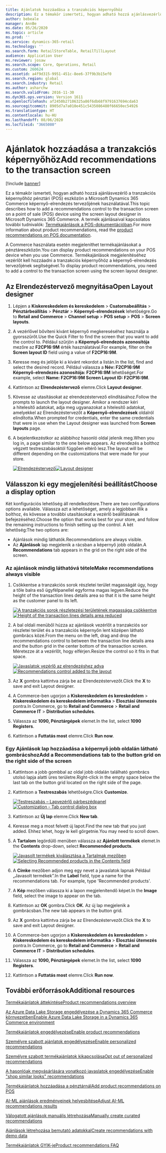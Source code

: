 ```yaml
---
title: Ajánlatok hozzáadása a tranzakciós képernyőhöz
description: Ez a témakör ismerteti, hogyan adható hozzá ajánlásvezérlő a tranzakciós képernyőhöz pénztári (POS) eszközön a Microsoft Dynamics 365 Commerce képernyő-elrendezés tervezőjének használatával.
author: bebeale
manager: AnnBe
ms.date: 05/26/2020
ms.topic: article
ms.prod: ''
ms.service: dynamics-365-retail
ms.technology: ''
ms.search.form: RetailStoreTable, RetailTillLayout
audience: Application User
ms.reviewer: josaw
ms.search.scope: Core, Operations, Retail
ms.custom: 260624
ms.assetid: a4f9d315-9951-451c-8ee6-37f9b3b15ef0
ms.search.region: global
ms.search.industry: Retail
ms.author: asharchw
ms.search.validFrom: 2016-11-30
ms.dyn365.ops.version: Version 1611
ms.openlocfilehash: af2450b27106325a86f6db68f9791637694cda63
ms.sourcegitcommit: 8905d7a7a010e451c5435086480f66650ec54926
ms.translationtype: HT
ms.contentlocale: hu-HU
ms.lasthandoff: 08/06/2020
ms.locfileid: "3665080"
---
```

# <a name="add-recommendations-to-the-transaction-screen"></a><span data-ttu-id="b7973-103">Ajánlatok hozzáadása a tranzakciós képernyőhöz</span><span class="sxs-lookup"><span data-stu-id="b7973-103">Add recommendations to the transaction screen</span></span>

[!include [banner](includes/banner.md)]


<span data-ttu-id="b7973-104">Ez a témakör ismerteti, hogyan adható hozzá ajánlásvezérlő a tranzakciós képernyőhöz pénztári (POS) eszközön a Microsoft Dynamics 365 Commerce képernyő-elrendezés tervezőjének használatával.</span><span class="sxs-lookup"><span data-stu-id="b7973-104">This topic describes how to add a recommendations control to the transaction screen on a point of sale (POS) device using the screen layout designer in Microsoft Dynamics 365 Commerce.</span></span> <span data-ttu-id="b7973-105">A termék ajánlásaival kapcsolatos további tudnivalók: [Termékajánlások a POS-dokumentációban](product.md).</span><span class="sxs-lookup"><span data-stu-id="b7973-105">For more information about product recommendations, read the  [product recommendations on POS documentation](product.md).</span></span>


<span data-ttu-id="b7973-106">A Commerce használata esetén megjeleníthet termékajánlásokat a pénztáreszközön.</span><span class="sxs-lookup"><span data-stu-id="b7973-106">You can display product recommendations on your POS device when you use Commerce.</span></span> <span data-ttu-id="b7973-107">Termékajánlások megjelenítéséhez vezérlőt kell hozzáadni a tranzakciós képernyőhöz a képernyő-elrendezés tervezőjének segítségével.</span><span class="sxs-lookup"><span data-stu-id="b7973-107">To display product recommendations, you need to add a control to the transaction screen using the screen layout designer.</span></span> 

## <a name="open-layout-designer"></a><span data-ttu-id="b7973-108">Az Elrendezéstervező megnyitása</span><span class="sxs-lookup"><span data-stu-id="b7973-108">Open Layout designer</span></span>

1. <span data-ttu-id="b7973-109">Lépjen a **Kiskereskedelem és kereskedelem** &gt; **Csatornabeállítás** &gt; **Pénztárbeállítás** &gt; **Pénztár** &gt; **Képernyő-elrendezések** lehetőségre.</span><span class="sxs-lookup"><span data-stu-id="b7973-109">Go to **Retail and Commerce** &gt; **Channel setup** &gt; **POS setup** &gt; **POS** &gt; **Screen layouts**.</span></span>
2. <span data-ttu-id="b7973-110">A vezérlővel bővíteni kívánt képernyő megkereséséhez használja a gyorsszűrőt.</span><span class="sxs-lookup"><span data-stu-id="b7973-110">Use the Quick Filter to find the screen that you want to add the control to.</span></span> <span data-ttu-id="b7973-111">Például szűrjön a **Képernyő-elrendezés azonosítója** mezőre az **F2CP16:9M** érték használatával.</span><span class="sxs-lookup"><span data-stu-id="b7973-111">For example, filter on the **Screen layout ID** field using a value of **F2CP16:9M**.</span></span>
3. <span data-ttu-id="b7973-112">Keresse meg és jelölje ki a kívánt rekordot a listán.</span><span class="sxs-lookup"><span data-stu-id="b7973-112">In the list, find and select the desired record.</span></span> <span data-ttu-id="b7973-113">Például válassza a **Név: F2CP16:9M Képernyő-elrendezés azonosítója: F2CP16:9M** lehetőséget.</span><span class="sxs-lookup"><span data-stu-id="b7973-113">For example, select **Name: F2CP16:9M Screen Layout ID: F2CP16:9M**.</span></span>
4. <span data-ttu-id="b7973-114">Kattintson az **Elrendezéstervező** elemre.</span><span class="sxs-lookup"><span data-stu-id="b7973-114">Click **Layout designer**.</span></span>
5. <span data-ttu-id="b7973-115">Kövesse az utasításokat az elrendezéstervező elindításához.</span><span class="sxs-lookup"><span data-stu-id="b7973-115">Follow the prompts to launch the layout designer.</span></span> <span data-ttu-id="b7973-116">Amikor a rendszer kéri a hitelesítő adatokat, adja meg ugyanazokat a hitelesítő adatokat, amelyekkel az Elrendezéstervezőt a **Képernyő-elrendezések** oldalról elindította.</span><span class="sxs-lookup"><span data-stu-id="b7973-116">When prompted for credentials, enter the same credentials that were in use when the Layout designer was launched from **Screen layouts** page.</span></span>
6. <span data-ttu-id="b7973-117">A bejelentkezéstkor az alábbihoz hasonló oldal jelenik meg.</span><span class="sxs-lookup"><span data-stu-id="b7973-117">When you log in, a page similar to the one below appears.</span></span> <span data-ttu-id="b7973-118">Az elrendezés a bolthoz végzett testreszabásoktól függően eltérő lesz.</span><span class="sxs-lookup"><span data-stu-id="b7973-118">The layout will be different depending on the customizations that were made for your store.</span></span>


    <span data-ttu-id="b7973-119">[![Elrendezéstervező](./media/screenlayout-pic-1.png)](./media/screenlayout-pic-1.png)</span><span class="sxs-lookup"><span data-stu-id="b7973-119">[![Layout designer](./media/screenlayout-pic-1.png)](./media/screenlayout-pic-1.png)</span></span>

## <a name="choose-a-display-option"></a><span data-ttu-id="b7973-120">Válasszon ki egy megjelenítési beállítást</span><span class="sxs-lookup"><span data-stu-id="b7973-120">Choose a display option</span></span>

<span data-ttu-id="b7973-121">Két konfigurációs lehetőség áll rendelkezlésre.</span><span class="sxs-lookup"><span data-stu-id="b7973-121">There are two configurations options available.</span></span> <span data-ttu-id="b7973-122">Válassza azt a lehetőséget, amely a legjobban illik a bolthoz, és kövesse a további utasításokat a vezérlő beállításának befejezéséhez.</span><span class="sxs-lookup"><span data-stu-id="b7973-122">Choose the option that works best for your store, and follow the remaining instructions to finish setting up the control.</span></span> <span data-ttu-id="b7973-123">A két lehetőség:</span><span class="sxs-lookup"><span data-stu-id="b7973-123">The two options are:</span></span>

- <span data-ttu-id="b7973-124">Ajánlások mindig láthatók.</span><span class="sxs-lookup"><span data-stu-id="b7973-124">Recommendations are always visible.</span></span>
- <span data-ttu-id="b7973-125">Az **Ajánlások** lap megjelenik a rácsban a képernyő jobb oldalán.</span><span class="sxs-lookup"><span data-stu-id="b7973-125">A **Recommendations** tab appears in the grid on the right side of the screen.</span></span>

### <a name="make-recommendations-always-visible"></a><span data-ttu-id="b7973-126">Az ajánlások mindig láthatóvá tétele</span><span class="sxs-lookup"><span data-stu-id="b7973-126">Make recommendations always visible</span></span>


1. <span data-ttu-id="b7973-127">Csökkentse a tranzakciós sorok részletei terület magasságát úgy, hogy a tőle balra eső ügyfélpanellel egyforma magas legyen.</span><span class="sxs-lookup"><span data-stu-id="b7973-127">Reduce the height of the transaction lines details area so that it is the same height as the customer panel to its left.</span></span>


    <span data-ttu-id="b7973-128">[![A tranzakciós sorok részletezési területének magassága csökkentve](./media/screenlayout-pic-2.png)](./media/screenlayout-pic-2.png)</span><span class="sxs-lookup"><span data-stu-id="b7973-128">[![Height of the transaction lines details area reduced](./media/screenlayout-pic-2.png)](./media/screenlayout-pic-2.png)</span></span>

2. <span data-ttu-id="b7973-129">A bal oldali menüből húzza az ajánlások vezérlőt a tranzakciós sor részletei terület és a tranzakciós képernyőn lent középen látható gombrács közé.</span><span class="sxs-lookup"><span data-stu-id="b7973-129">From the menu on the left, drag and drop the recommendations control to between the transaction line details area and the button grid in the center bottom of the transaction screen.</span></span> <span data-ttu-id="b7973-130">Méretezze át a vezérlőt, hogy elférjen.</span><span class="sxs-lookup"><span data-stu-id="b7973-130">Resize the control so it fits in that space.</span></span>

    <span data-ttu-id="b7973-131">[![Javaslatok vezérlő az elrendezéshez adva](./media/screenlayout-pic-3.png)](./media/screenlayout-pic-3.png)</span><span class="sxs-lookup"><span data-stu-id="b7973-131">[![Recommendations control added to the layout](./media/screenlayout-pic-3.png)](./media/screenlayout-pic-3.png)</span></span>


3. <span data-ttu-id="b7973-132">Az **X** gombra kattintva zárja be az Elrendezéstervezőt.</span><span class="sxs-lookup"><span data-stu-id="b7973-132">Click the **X** to save and exit Layout designer.</span></span>
4. <span data-ttu-id="b7973-133">A Commerce-ben ugorjon a **Kiskereskedelem és kereskedelem** &gt; **Kiskereskedelem és kereskedelem informatika** &gt; **Elosztási ütemezés** pontra.</span><span class="sxs-lookup"><span data-stu-id="b7973-133">In Commerce, go to **Retail and Commerce** &gt; **Retail and Commerce IT** &gt; **Distribution schedules**.</span></span>
5. <span data-ttu-id="b7973-134">Válassza az **1090, Pénztárgépek** elemet.</span><span class="sxs-lookup"><span data-stu-id="b7973-134">In the list, select **1090 Registers**.</span></span>
6. <span data-ttu-id="b7973-135">Kattintson a **Futtatás most** elemre.</span><span class="sxs-lookup"><span data-stu-id="b7973-135">Click **Run now**.</span></span>


### <a name="add-a-recommendations-tab-to-the-button-grid-on-the-right-side-of-the-screen"></a><span data-ttu-id="b7973-136">Egy Ajánlások lap hozzáadása a képernyő jobb oldalán látható gombrácshoz</span><span class="sxs-lookup"><span data-stu-id="b7973-136">Add a Recommendations tab to the button grid on the right side of the screen</span></span>

1. <span data-ttu-id="b7973-137">Kattintson a jobb gombbal az oldal jobb oldalán található gombrács utolsó lapja alatti üres területre.</span><span class="sxs-lookup"><span data-stu-id="b7973-137">Right-click in the empty space below the last tab on the button grid located on the right side of the page.</span></span>

2. <span data-ttu-id="b7973-138">Kattintson a **Testreszabás** lehetőségre.</span><span class="sxs-lookup"><span data-stu-id="b7973-138">Click **Customize**.</span></span>

    <span data-ttu-id="b7973-139">[![Testreszabás – Lapvezérlő párbeszédpanel](./media/pic-5.png)](./media/pic-5.png)</span><span class="sxs-lookup"><span data-stu-id="b7973-139">[![Customization - Tab control dialog box](./media/pic-5.png)](./media/pic-5.png)</span></span>

3. <span data-ttu-id="b7973-140">Kattintson az **Új lap** elemre.</span><span class="sxs-lookup"><span data-stu-id="b7973-140">Click **New tab**.</span></span>
4. <span data-ttu-id="b7973-141">Keresse meg a most felvett új lapot.</span><span class="sxs-lookup"><span data-stu-id="b7973-141">Find the new tab that you just added.</span></span> <span data-ttu-id="b7973-142">Ehhez lehet, hogy le kell görgetnie.</span><span class="sxs-lookup"><span data-stu-id="b7973-142">You may need to scroll down.</span></span>
5. <span data-ttu-id="b7973-143">A **Tartalom** legördülő menüben válassza az **Ajánlott termékek** elemet.</span><span class="sxs-lookup"><span data-stu-id="b7973-143">In the **Contents** drop-down, select **Recommended products**.</span></span>

    <span data-ttu-id="b7973-144">[![Javasolt termékek kiválasztása a Tartalmak mezőben](./media/pic-6.png)](./media/pic-6.png)</span><span class="sxs-lookup"><span data-stu-id="b7973-144">[![Selecting Recommended products in the Contents field](./media/pic-6.png)](./media/pic-6.png)</span></span>

6. <span data-ttu-id="b7973-145">A **Címke** mezőben adjon meg egy nevet a javaslatok lapnak Például „Javasolt termékek”.</span><span class="sxs-lookup"><span data-stu-id="b7973-145">In the **Label** field, type a name for the recommendations tab. For example, type 'Recommended products'.</span></span>
7. <span data-ttu-id="b7973-146">A **Kép** mezőben válassza ki a lapon megjelenítendő képet.</span><span class="sxs-lookup"><span data-stu-id="b7973-146">In the **Image** field, select the image to appear on the tab.</span></span>
8. <span data-ttu-id="b7973-147">Kattintson az **OK** gombra.</span><span class="sxs-lookup"><span data-stu-id="b7973-147">Click **OK**.</span></span> <span data-ttu-id="b7973-148">Az új lap megjelenik a gombrácsban.</span><span class="sxs-lookup"><span data-stu-id="b7973-148">The new tab appears in the button grid.</span></span>
9. <span data-ttu-id="b7973-149">Az **X** gombra kattintva zárja be az Elrendezéstervezőt.</span><span class="sxs-lookup"><span data-stu-id="b7973-149">Click the **X** to save and exit Layout designer.</span></span>
10. <span data-ttu-id="b7973-150">A Commerce-ben ugorjon a **Kiskereskedelem és kereskedelem** &gt; **Kiskereskedelem és kereskedelem informatika** &gt; **Elosztási ütemezés** pontra.</span><span class="sxs-lookup"><span data-stu-id="b7973-150">In Commerce, go to **Retail and Commerce** &gt; **Retail and Commerce IT** &gt; **Distribution schedules**.</span></span>
11. <span data-ttu-id="b7973-151">Válassza az **1090, Pénztárgépek** elemet.</span><span class="sxs-lookup"><span data-stu-id="b7973-151">In the list, select **1090 Registers**.</span></span>
12. <span data-ttu-id="b7973-152">Kattintson a **Futtatás most** elemre.</span><span class="sxs-lookup"><span data-stu-id="b7973-152">Click **Run now**.</span></span>

## <a name="additional-resources"></a><span data-ttu-id="b7973-153">További erőforrások</span><span class="sxs-lookup"><span data-stu-id="b7973-153">Additional resources</span></span>

[<span data-ttu-id="b7973-154">Termékajánlatok áttekintése</span><span class="sxs-lookup"><span data-stu-id="b7973-154">Product recommendations overview</span></span>](product-recommendations.md)

[<span data-ttu-id="b7973-155">Az Azure Data Lake Storage engedélyezése a Dynamics 365 Commerce környezetben</span><span class="sxs-lookup"><span data-stu-id="b7973-155">Enable Azure Data Lake Storage in a Dynamics 365 Commerce environment</span></span>](enable-adls-environment.md)

[<span data-ttu-id="b7973-156">Termékajánlatok engedélyezése</span><span class="sxs-lookup"><span data-stu-id="b7973-156">Enable product recommendations</span></span>](enable-product-recommendations.md)

[<span data-ttu-id="b7973-157">Személyre szabott ajánlatok engedélyezése</span><span class="sxs-lookup"><span data-stu-id="b7973-157">Enable personalized recommendations</span></span>](personalized-recommendations.md)

[<span data-ttu-id="b7973-158">Személyre szabott termékajánlatok kikapcsolása</span><span class="sxs-lookup"><span data-stu-id="b7973-158">Opt out of personalized recommendations</span></span>](personalization-gdpr.md)

[<span data-ttu-id="b7973-159">A hasonlóak megvásárlására vonatkozó javaslatok engedélyezése</span><span class="sxs-lookup"><span data-stu-id="b7973-159">Enable "shop similar looks" recommendations</span></span>](shop-similar-looks.md)

[<span data-ttu-id="b7973-160">Termékajánlatok hozzáadása a pénztárnál</span><span class="sxs-lookup"><span data-stu-id="b7973-160">Add product recommendations on POS</span></span>](product.md)

[<span data-ttu-id="b7973-161">AI-ML ajánlások eredményeinek helyesbítése</span><span class="sxs-lookup"><span data-stu-id="b7973-161">Adjust AI-ML recommendations results</span></span>](modify-product-recommendation-results.md)

[<span data-ttu-id="b7973-162">Válogatott ajánlások manuális létrehozása</span><span class="sxs-lookup"><span data-stu-id="b7973-162">Manually create curated recommendations</span></span>](create-editorial-recommendation-lists.md)

[<span data-ttu-id="b7973-163">Ajánlások létrehozása bemutató adatokkal</span><span class="sxs-lookup"><span data-stu-id="b7973-163">Create recommendations with demo data</span></span>](product-recommendations-demo-data.md)

[<span data-ttu-id="b7973-164">Termékajánlatok GYIK-je</span><span class="sxs-lookup"><span data-stu-id="b7973-164">Product recommendations FAQ</span></span>](faq-recommendations.md)
